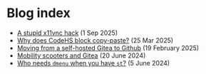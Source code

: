 # Blog index

- [A stupid x11vnc hack](./05-x11vnc-hack) (1 Sep 2025)
- [Why does CodeHS block copy-paste?](./04-ed) (25 Mar 2025)
- [Moving from a self-hosted Gitea to Github](./03-dropping-gitea) (19 February 2025)
- [Mobility scooters and Gitea](./02-mobility-scooters) (20 June 2024)
- [Who needs `dmenu` when you have `st`?](./01-who-needs-dmenu) (5 June 2024)

